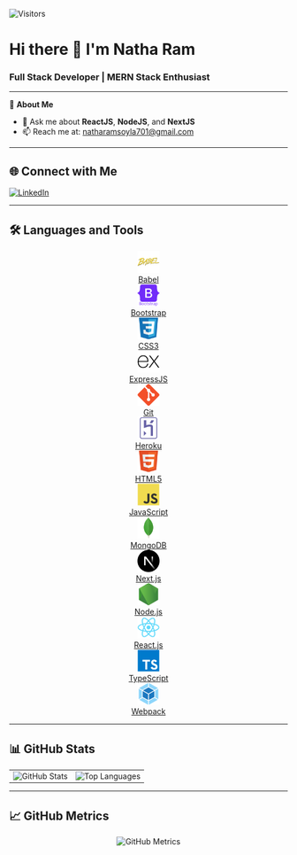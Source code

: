 ![Visitors](https://visitor-badge.laobi.icu/badge?page_id=Natharam)

# Hi there 👋 I'm Natha Ram  
### Full Stack Developer | MERN Stack Enthusiast  

---

🔹 **About Me**  
- 💬 Ask me about **ReactJS**, **NodeJS**, and **NextJS**  
- 📫 Reach me at: [natharamsoyla701@gmail.com](mailto:natharamsoyla701@gmail.com)

---

## 🌐 **Connect with Me**  
[![LinkedIn](https://img.shields.io/badge/LinkedIn-%230077B5.svg?style=flat&logo=linkedin&logoColor=white)](https://linkedin.com/in/natharam123)

---

## 🛠️ **Languages and Tools**  
<div align="center">
  <div>
    <a href="https://babeljs.io/" target="_blank">
      <img src="https://raw.githubusercontent.com/devicons/devicon/master/icons/babel/babel-original.svg" alt="Babel" width="40" height="40" />
      <br />Babel
    </a>
  </div>
  <div>
    <a href="https://getbootstrap.com" target="_blank">
      <img src="https://raw.githubusercontent.com/devicons/devicon/master/icons/bootstrap/bootstrap-plain-wordmark.svg" alt="Bootstrap" width="40" height="40" />
      <br />Bootstrap
    </a>
  </div>
  <div>
    <a href="https://www.w3.org/TR/CSS/" target="_blank">
      <img src="https://raw.githubusercontent.com/devicons/devicon/master/icons/css3/css3-original.svg" alt="CSS3" width="40" height="40" />
      <br />CSS3
    </a>
  </div>
  <div>
    <a href="https://expressjs.com" target="_blank">
      <img src="https://raw.githubusercontent.com/devicons/devicon/master/icons/express/express-original.svg" alt="ExpressJS" width="40" height="40" />
      <br />ExpressJS
    </a>
  </div>
  <div>
    <a href="https://git-scm.com/" target="_blank">
      <img src="https://raw.githubusercontent.com/devicons/devicon/master/icons/git/git-original.svg" alt="Git" width="40" height="40" />
      <br />Git
    </a>
  </div>
  <div>
    <a href="https://www.heroku.com/" target="_blank">
      <img src="https://raw.githubusercontent.com/devicons/devicon/master/icons/heroku/heroku-original.svg" alt="Heroku" width="40" height="40" />
      <br />Heroku
    </a>
  </div>
  <div>
    <a href="https://developer.mozilla.org/en-US/docs/Web/HTML" target="_blank">
      <img src="https://raw.githubusercontent.com/devicons/devicon/master/icons/html5/html5-original.svg" alt="HTML5" width="40" height="40" />
      <br />HTML5
    </a>
  </div>
  <div>
    <a href="https://developer.mozilla.org/en-US/docs/Web/JavaScript" target="_blank">
      <img src="https://raw.githubusercontent.com/devicons/devicon/master/icons/javascript/javascript-original.svg" alt="JavaScript" width="40" height="40" />
      <br />JavaScript
    </a>
  </div>
  <div>
    <a href="https://www.mongodb.com/" target="_blank">
      <img src="https://raw.githubusercontent.com/devicons/devicon/master/icons/mongodb/mongodb-original.svg" alt="MongoDB" width="40" height="40" />
      <br />MongoDB
    </a>
  </div>
  <div>
    <a href="https://nextjs.org/" target="_blank">
      <img src="https://raw.githubusercontent.com/devicons/devicon/master/icons/nextjs/nextjs-original.svg" alt="Next.js" width="40" height="40" />
      <br />Next.js
    </a>
  </div>
  <div>
    <a href="https://nodejs.org" target="_blank">
      <img src="https://raw.githubusercontent.com/devicons/devicon/master/icons/nodejs/nodejs-original.svg" alt="Node.js" width="40" height="40" />
      <br />Node.js
    </a>
  </div>
  <div>
    <a href="https://reactjs.org/" target="_blank">
      <img src="https://raw.githubusercontent.com/devicons/devicon/master/icons/react/react-original.svg" alt="React.js" width="40" height="40" />
      <br />React.js
    </a>
  </div>
  <div>
    <a href="https://www.typescriptlang.org/" target="_blank">
      <img src="https://raw.githubusercontent.com/devicons/devicon/master/icons/typescript/typescript-original.svg" alt="TypeScript" width="40" height="40" />
      <br />TypeScript
    </a>
  </div>
  <div>
    <a href="https://webpack.js.org" target="_blank">
      <img src="https://raw.githubusercontent.com/devicons/devicon/master/icons/webpack/webpack-original.svg" alt="Webpack" width="40" height="40" />
      <br />Webpack
    </a>
  </div>
</div>

---

## 📊 **GitHub Stats**  
<table>
  <tr>
    <td>
      <img src="https://github-readme-stats.vercel.app/api?username=Natharam&show_icons=true&count_private=true&theme=gruvbox" alt="GitHub Stats" />
    </td>
    <td>
      <img src="https://github-readme-stats.vercel.app/api/top-langs/?username=Natharam&layout=compact&theme=gruvbox" alt="Top Languages" />
    </td>
  </tr>
</table>

---

## 📈 **GitHub Metrics**
<p align="center">
  <img src="https://github-readme-stats.vercel.app/api?username=Natharam&show_icons=true&count_private=true&hide=prs&theme=radical" alt="GitHub Metrics" />
</p>
